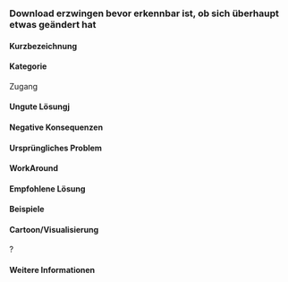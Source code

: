 ### Download erzwingen bevor erkennbar ist, ob sich überhaupt etwas geändert hat

#### Kurzbezeichnung

#### Kategorie
Zugang

#### Ungute Lösungj

#### Negative Konsequenzen

#### Ursprüngliches Problem

#### WorkAround


#### Empfohlene Lösung

#### Beispiele

#### Cartoon/Visualisierung
?

#### Weitere Informationen